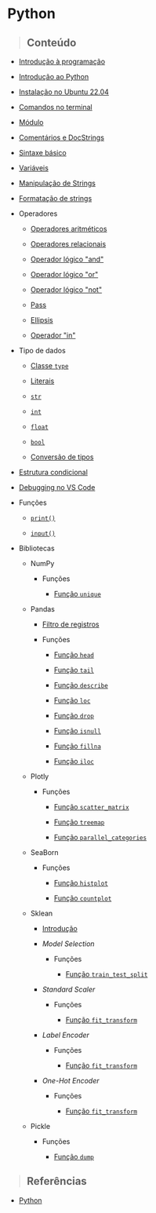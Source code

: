 # Python

> ## **Conteúdo**

- [Introdução à programação](./python/programming-language/programming-introduction.md)

- [Introdução ao Python](/python/introduction.md)

- [Instalação no Ubuntu 22.04](/python/instalation-ubuntu.md)

- [Comandos no terminal](/python/commands.md)

- [Módulo](/python/core/module.md)

- [Comentários e DocStrings](/python/core/comments-and-docstrings.md)

- [Sintaxe básico](/python/sintaxe-basica.md)

- [Variáveis](/python/core/variables.md)

- [Manipulação de Strings](/python/manipulacao-de-strings.md)

- [Formatação de strings](/python/core/strings-formatting.md)

- Operadores

  - [Operadores aritméticos](/python/core/operators/arithmetics-operators.md)

  - [Operadores relacionais](/python/core/operators/relational-operators.md)

  - [Operador lógico "and"](/python/core/operators/and-operator.md)

  - [Operador lógico "or"](/python/core/operators/or-operator.md)

  - [Operador lógico "not"](/python/core/operators/not-operator.md)

  - [Pass](/python/core/operators/pass-operator.md)

  - [Ellipsis](/python/core/operators/ellipsis-operator.md)

  - [Operador "in"](/python/core/operators/in-operator.md)

- Tipo de dados

  - [Classe `type`](/python/core/data-types/class-type.md)

  - [Literais](/python/core/data-types/literals.md)

  - [`str`](/python/core/data-types/str-type.md)

  - [`int`](/python/core/data-types/int-type.md)

  - [`float`](/python/core/data-types/float-type.md)

  - [`bool`](/python/core/data-types/bool-type.md)

  - [Conversão de tipos](/python/core/data-types/typecasting.md)

- [Estrutura condicional](/python/core/conditional-structure.md)

- [Debugging no VS Code](/python/debugging-vscode.md)

- Funções

  - [`print()`](/python/core/functions/print-function.md)

  - [`input()`](/python/core/functions/input-function.md)

- Bibliotecas

  - NumPy

    - Funções

      - [Função `unique`](/python/library/numpy/functions/unique.md)

  - Pandas

    - [Filtro de registros](/python/library/pandas/registry_filter.md)

    - Funções

      - [Função `head`](/python/library/pandas/functions/head.md)

      - [Função `tail`](/python/library/pandas/functions/tail.md)

      - [Função `describe`](/python/library/pandas/functions/describe.md)

      - [Função `loc`](/python/library/pandas/functions/loc.md)

      - [Função `drop`](/python/library/pandas/functions/drop.md)

      - [Função `isnull`](/python/library/pandas/functions/isnull.md)

      - [Função `fillna`](/python/library/pandas/functions/fillna.md)

      - [Função `iloc`](/python/library/pandas/functions/iloc.md)

  - Plotly

    - Funções

      - [Função `scatter_matrix`](/python/library/plotly/functions/scatter_matrix.md)

      - [Função `treemap`](/python/library/plotly/functions/treemap.md)

      - [Função `parallel_categories`](/python/library/plotly/functions/parallel_categories.md)

  - SeaBorn

    - Funções

      - [Função `histplot`](/python/library/seaborn/functions/histplot.md)

      - [Função `countplot`](/python/library/seaborn/functions/countplot.md)

  - Sklean

    - [Introdução](/python/library/sklearn/introduction.md)

    - _Model Selection_

      - Funções

        - [Função `train_test_split`](/python/library/sklearn/model-selection/functions/train-test-split.md)

    - _Standard Scaler_

      - Funções

        - [Função `fit_transform`](/python/library/sklearn/standard-scaler/functions/fit_transform.md)

    - _Label Encoder_

      - Funções

        - [Função `fit_transform`](/python/library/sklearn/label-enconder/functions/fit_transform.md)

    - _One-Hot Encoder_

      - Funções

        - [Função `fit_transform`](/python/library/sklearn/one-hot-encoder/functions/fit_transform.md)

  - Pickle

    - Funções

      - [Função `dump`](/python/library/pickle/functions/dump.md)

> ## **Referências**

- [Python](/python/references.md)
